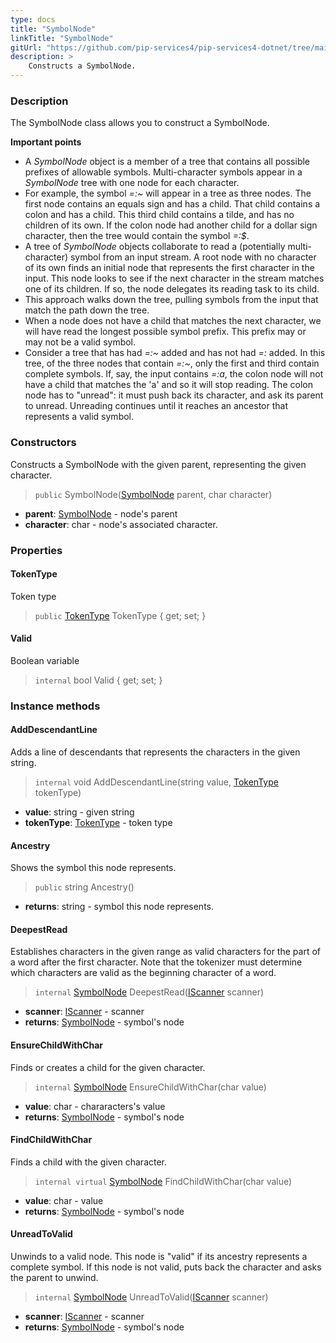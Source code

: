 ```yaml
---
type: docs
title: "SymbolNode"
linkTitle: "SymbolNode"
gitUrl: "https://github.com/pip-services4/pip-services4-dotnet/tree/main/pip-services4-expressions-dotnet"
description: > 
    Constructs a SymbolNode.
---
```


### Description
The SymbolNode class allows you to construct a SymbolNode.

**Important points**

- A *SymbolNode* object is a member of a tree that contains all possible prefixes of allowable symbols. Multi-character symbols appear in a *SymbolNode* tree with one node for each character.
- For example, the symbol *=:~* will appear in a tree as three nodes. The first node contains an equals sign and has a child. That child contains a colon and has a child. This third child contains a tilde, and has no children of its own. If the colon node had another child for a dollar sign character, then the tree would contain the symbol *=:$*.
- A tree of *SymbolNode* objects collaborate to read a (potentially multi-character) symbol from an input stream. A root node with no character of its own finds an initial node
that represents the first character in the input. This node looks to see if the next character in the stream matches one of its children. If so, the node delegates its reading task to its child.
- This approach walks down the tree, pulling symbols from the input that match the path down the tree.
- When a node does not have a child that matches the next character, we will have read the longest possible symbol prefix. This prefix may or may not be a valid symbol.
- Consider a tree that has had *=:~* added and has not had *=:* added. In this tree, of the three nodes that contain *=:~*, only the first and third contain
complete symbols. If, say, the input contains *=:a*, the colon node will not have a child that matches the 'a' and so it will stop reading. The colon node has to "unread": it must push back its character, and ask its parent to unread. Unreading continues until it reaches an ancestor that represents a valid symbol.

### Constructors
Constructs a SymbolNode with the given parent, representing the given character.

> `public` SymbolNode([SymbolNode]() parent, char character)

- **parent**: [SymbolNode]() - node's parent
- **character**: char - node's associated character.


### Properties

#### TokenType
Token type
> `public` [TokenType](../../token_type) TokenType { get; set; }


#### Valid
Boolean variable 

> `internal` bool Valid { get; set; }


### Instance methods


#### AddDescendantLine
Adds a line of descendants that represents the characters in the given string.

> `internal` void AddDescendantLine(string value, [TokenType](../../token_type) tokenType)

- **value**: string - given string
- **tokenType**: [TokenType](../../token_type) - token type

#### Ancestry
Shows the symbol this node represents.

> `public` string Ancestry()

- **returns**: string - symbol this node represents.

#### DeepestRead
Establishes characters in the given range as valid characters for the part of a word after the first character. Note that the tokenizer must determine which characters are valid as the beginning character of a word.

> `internal` [SymbolNode]() DeepestRead([IScanner](../../../io/iscanner) scanner)

- **scanner**: [IScanner](../../../io/iscanner) - scanner
- **returns**: [SymbolNode]() - symbol's node


#### EnsureChildWithChar
Finds or creates a child for the given character.

> `internal` [SymbolNode]() EnsureChildWithChar(char value)

- **value**: char - chararacters's value
- **returns**: [SymbolNode]() - symbol's node


#### FindChildWithChar
Finds a child with the given character.

> `internal virtual` [SymbolNode]() FindChildWithChar(char value)

- **value**: char - value
- **returns**: [SymbolNode]() - symbol's node


#### UnreadToValid
Unwinds to a valid node. This node is "valid" if its ancestry represents a complete symbol.
If this node is not valid, puts back the character and asks the parent to unwind.

> `internal` [SymbolNode]() UnreadToValid([IScanner](../../../io/iscanner) scanner)

- **scanner**: [IScanner](../../../io/iscanner) - scanner
- **returns**: [SymbolNode]() - symbol's node
